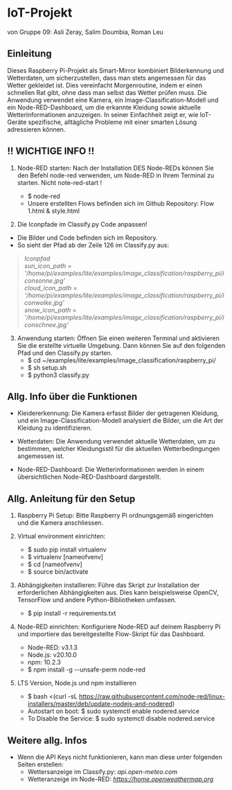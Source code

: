 # IoT-Projekt
von Gruppe 09: Asli Zeray, Salim Doumbia, Roman Leu

## Einleitung
Dieses Raspberry Pi-Projekt als Smart-Mirror kombiniert Bilderkennung und Wetterdaten, um sicherzustellen, dass man stets angemessen für das Wetter gekleidet ist. Dies vereinfacht Morgenroutine, indem er einen schnellen Rat gibt, ohne dass man selbst das Wetter prüfen muss. Die Anwendung verwendet eine Kamera, ein Image-Classification-Modell und ein Node-RED-Dashboard, um die erkannte Kleidung sowie aktuelle Wetterinformationen anzuzeigen. In seiner Einfachheit zeigt er, wie IoT-Geräte spezifische, alltägliche Probleme mit einer smarten Lösung adressieren können.

## !! WICHTIGE INFO !!
1. Node-RED starten: Nach der Installation DES Node-REDs können Sie den Befehl node-red verwenden, um Node-RED in Ihrem Terminal zu starten. Nicht note-red-start !
   - $ node-red
   - Unsere erstellten Flows befinden sich im Github Repository: Flow 1.html & style.html

2.  Die Iconpfade im Classify.py Code anpassen!
   - Die Bilder und Code befinden sich im Repository.
   - So sieht der Pfad ab der Zeile 126 im Classify.py aus:<br>

> *Iconpfad*<br>
> *sun_icon_path = '/home/pi/examples/lite/examples/image_classification/raspberry_pi/iconsonne.jpg'*<br>
> *cloud_icon_path = '/home/pi/examples/lite/examples/image_classification/raspberry_pi/iconwolke.jpg'*<br>
> *snow_icon_path = '/home/pi/examples/lite/examples/image_classification/raspberry_pi/iconschnee.jpg'*

3. Anwendung starten: Öffnen Sie einen weiteren Terminal und aktivieren Sie die erstellte virtuelle Umgebung. Dann können Sie auf den folgenden Pfad und den Classify.py starten.
   - $ cd ~/examples/lite/examples/image_classification/raspberry_pi/
   - $ sh setup.sh
   - $ python3 classify.py
  
## Allg. Info über die Funktionen
- Kleidererkennung: Die Kamera erfasst Bilder der getragenen Kleidung, und ein Image-Classification-Modell analysiert die Bilder, um die Art der Kleidung zu identifizieren.

- Wetterdaten: Die Anwendung verwendet aktuelle Wetterdaten, um zu bestimmen, welcher Kleidungsstil für die aktuellen Wetterbedingungen angemessen ist.

- Node-RED-Dashboard: Die Wetterinformationen werden in einem übersichtlichen Node-RED-Dashboard dargestellt.

## Allg. Anleitung für den Setup
1. Raspberry Pi Setup: Bitte Raspberry Pi ordnungsgemäß eingerichten und die Kamera anschliessen.

2. Virtual environment einrichten:
   - $ sudo pip install virtualenv
   - $ virtualenv [nameofvenv]
   - $ cd [nameofvenv]
   - $ source bin/activate

3. Abhängigkeiten installieren: Führe das Skript zur Installation der erforderlichen Abhängigkeiten aus. Dies kann beispielsweise OpenCV, TensorFlow und andere Python-Bibliotheken umfassen.
   - $ pip install -r requirements.txt

4. Node-RED einrichten: Konfiguriere Node-RED auf deinem Raspberry Pi und importiere das bereitgestellte Flow-Skript für das Dashboard.
   - Node-RED: v3.1.3
   - Node.js: v20.10.0
   - npm: 10.2.3
   - $ npm install -g --unsafe-perm node-red

5. LTS Version, Node.js und npm installieren
   - $ bash <(curl -sL https://raw.githubusercontent.com/node-red/linux-installers/master/deb/update-nodejs-and-nodered)
   - Autostart on boot: $ sudo systemctl enable nodered.service
   - To Disable the Service: $ sudo systemctl disable nodered.service

## Weitere allg. Infos 
- Wenn die API Keys nicht funktionieren, kann man diese unter folgenden Seiten erstellen:
   - Wettersanzeige im Classify.py: *api.open-meteo.com*
   - Wetteranzeige im Node-RED: *https://home.openweathermap.org*
